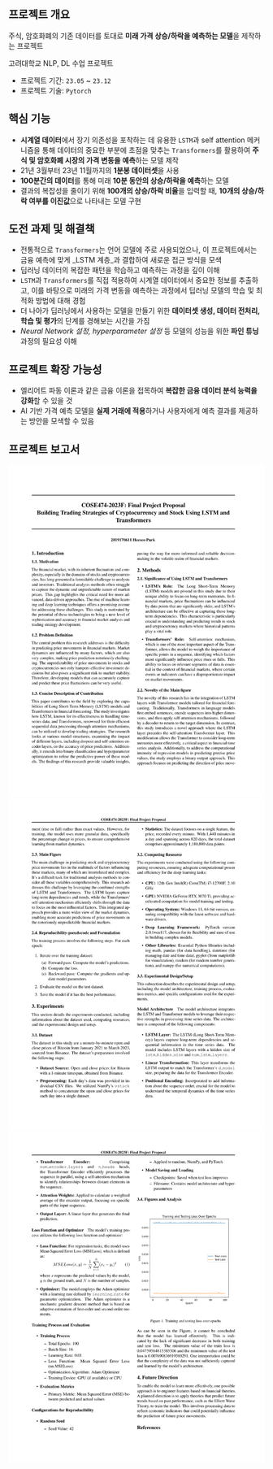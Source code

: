## 프로젝트 개요
주식, 암호화폐의 기존 데이터를 토대로 **미래 가격 상승/하락을 예측하는 모델**을 제작하는 프로젝트

고려대학교 NLP, DL 수업 프로젝트

- 프로젝트 기간: `23.05` ~ `23.12`
- 프로젝트 기술: `Pytorch`

## **핵심 기능**
- **시계열 데이터**에서 장기 의존성을 포착하는 데 유용한 `LSTM`과 self attention 메커니즘을 통해 데이터의 중요한 부분에 초점을 맞추는 `Transformers`를 활용하여 **주식 및 암호화폐 시장의 가격 변동을 예측**하는 모델 제작
- 21년 3월부터 23년 11월까지의 **1분봉 데이터셋**을 사용
- **100분간의 데이터**를 통해 미래 **10분 동안의 상승/하락을 예측**하는 모델
- 결과의 복잡성을 줄이기 위해 **100개의 상승/하락 비율**을 입력할 때, **10개의 상승/하락 여부를 이진값**으로 나타내는 모델 구현

## **도전 과제 및 해결책**
- 전통적으로 `Transformers`는 언어 모델에 주로 사용되었으나, 이 프로젝트에서는 금융 예측에 맞게 _LSTM 계층_과 결합하여 새로운 접근 방식을 모색
- 딥러닝 데이터의 복잡한 패턴을 학습하고 예측하는 과정을 깊이 이해
- `LSTM`과 `Transformers`를 직접 적용하여 시계열 데이터에서 중요한 정보를 추출하고, 이를 바탕으로 미래의 가격 변동을 예측하는 과정에서 딥러닝 모델의 학습 및 최적화 방법에 대해 경험
- 더 나아가 딥러닝에서 사용하는 모델을 만들기 위한 **데이터셋 생성, 데이터 전처리, 학습 및 평가**의 단계를 경해보는 시간을 가짐
- _Neural Network 설정, hyperparameter 설정_ 등 모델의 성능을 위한 **파인 튜닝** 과정의 필요성 이해

## **프로젝트 확장 가능성**
- 엘리어트 파동 이론과 같은 금융 이론을 접목하여 **복잡한 금융 데이터 분석 능력을 강화**할 수 있을 것
- AI 기반 가격 예측 모델을 **실제 거래에 적용**하거나 사용자에게 예측 결과를 제공하는 방안을 모색할 수 있음


## 프로젝트 보고서
![보고서 페이지1](Report/COSE474_2023__DL_Final_Project_Report_2019170611-1.png)
![보고서 페이지2](Report/COSE474_2023__DL_Final_Project_Report_2019170611-2.png)
![보고서 페이지3](Report/COSE474_2023__DL_Final_Project_Report_2019170611-3.png)